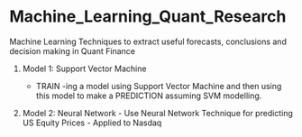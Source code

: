 # Machine_Learning_Quant_Research
Machine Learning Techniques to extract useful forecasts, conclusions and decision making in Quant Finance


1. Model 1:   Support Vector Machine
    - TRAIN -ing a model using Support Vector Machine and then using this model to make a PREDICTION assuming SVM modelling.
    
2. Model 2: Neural Network
        - Use Neural Network Technique for predicting US Equity Prices - Applied to Nasdaq

